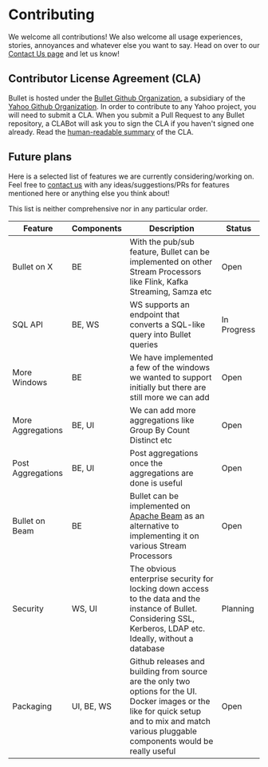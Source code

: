 # Contributing

We welcome all contributions! We also welcome all usage experiences, stories, annoyances and whatever else you want to say. Head on over to our [Contact Us page](contact.md) and let us know!

## Contributor License Agreement (CLA)

Bullet is hosted under the [Bullet Github Organization](https://github.com/bullet-db), a subsidiary of the [Yahoo Github Organization](https://github.com/yahoo). In order to contribute to any Yahoo project, you will need to submit a CLA. When you submit a Pull Request to any Bullet repository, a CLABot will ask  you to sign the CLA if you haven't signed one already. Read the [human-readable summary](https://yahoocla.herokuapp.com/) of the CLA.

## Future plans

Here is a selected list of features we are currently considering/working on. Feel free to [contact us](contact.md) with any ideas/suggestions/PRs for features mentioned here or anything else you think about!

This list is neither comprehensive nor in any particular order.

| Feature             | Components  | Description               | Status        |
|-------------------- | ----------- | ------------------------- | ------------- |
| Bullet on X         | BE          | With the pub/sub feature, Bullet can be implemented on other Stream Processors like Flink, Kafka Streaming, Samza etc | Open |
| SQL API             | BE, WS      | WS supports an endpoint that converts a SQL-like query into Bullet queries | In Progress |
| More Windows        | BE          | We have implemented a few of the windows we wanted to support initially but there are still more we can add | Open |
| More Aggregations   | BE, UI      | We can add more aggregations like Group By Count Distinct etc | Open |
| Post Aggregations   | BE, UI      | Post aggregations once the aggregations are done is useful | Open |
| Bullet on Beam      | BE          | Bullet can be implemented on [Apache Beam](https://beam.apache.org) as an alternative to implementing it on various Stream Processors | Open |
| Security            | WS, UI      | The obvious enterprise security for locking down access to the data and the instance of Bullet. Considering SSL, Kerberos, LDAP etc. Ideally, without a database | Planning |
| Packaging           | UI, BE, WS  | Github releases and building from source are the only two options for the UI. Docker images or the like for quick setup and to mix and match various pluggable components would be really useful | Open |
